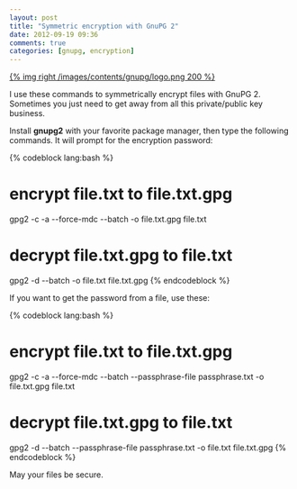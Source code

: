 ```yaml
---
layout: post
title: "Symmetric encryption with GnuPG 2"
date: 2012-09-19 09:36
comments: true
categories: [gnupg, encryption]
---
```


[{% img right /images/contents/gnupg/logo.png 200 %}](http://www.gnupg.org)

I use these commands to symmetrically encrypt files with GnuPG 2. Sometimes you just need to get away from all this private/public key business.

Install **gnupg2** with your favorite package manager, then type the following commands. It will prompt for the encryption password:

{% codeblock lang:bash %}
# encrypt file.txt to file.txt.gpg
gpg2 -c -a --force-mdc --batch -o file.txt.gpg file.txt
 
# decrypt file.txt.gpg to file.txt
gpg2 -d --batch -o file.txt file.txt.gpg
{% endcodeblock %}

If you want to get the password from a file, use these:

{% codeblock lang:bash %}
# encrypt file.txt to file.txt.gpg
gpg2 -c -a --force-mdc --batch --passphrase-file passphrase.txt -o file.txt.gpg file.txt
 
# decrypt file.txt.gpg to file.txt
gpg2 -d --batch --passphrase-file passphrase.txt -o file.txt file.txt.gpg
{% endcodeblock %}

May your files be secure.
